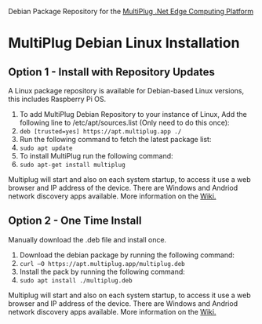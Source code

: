 Debian Package Repository for the [MultiPlug .Net Edge Computing Platform](https://www.multiplug.app)

# MultiPlug Debian Linux Installation
## Option 1 - Install with Repository Updates
A Linux package repository is available for Debian-based Linux versions, this includes Raspberry Pi OS.

1. To add MultiPlug Debian Repository to your instance of Linux, Add the following line to /etc/apt/sources.list (Only need to do this once):
2. `deb [trusted=yes] https://apt.multiplug.app ./`
3. Run the following command to fetch the latest package list:
4. `sudo apt update`
5. To install MultiPlug run the following command:
6. `sudo apt-get install multiplug`

Multiplug will start and also on each system startup, to access it use a web browser and IP address of the device. There are Windows and Andriod network discovery apps available.
More information on the [Wiki.](https://github.com/British-Systems/MultiPlug/wiki)

## Option 2 - One Time Install
Manually download the .deb file and install once.

1. Download the debian package by running the following command:
2. `curl –O https://apt.multiplug.app/multiplug.deb`
3. Install the pack by running the following command:
4. `sudo apt install ./multiplug.deb`

Multiplug will start and also on each system startup, to access it use a web browser and IP address of the device. There are Windows and Andriod network discovery apps available.
More information on the [Wiki.](https://github.com/British-Systems/MultiPlug/wiki)
